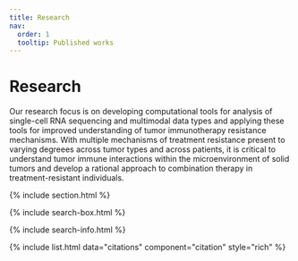 ```yaml
---
title: Research
nav:
  order: 1
  tooltip: Published works
---
```


# <i class="fas fa-microscope"></i>Research

Our research focus is on developing computational tools for analysis of single-cell RNA sequencing and multimodal data types and applying these tools for improved understanding of tumor immunotherapy resistance mechanisms. With multiple mechanisms of treatment resistance present to varying degreees across tumor types and across patients, it is critical to understand tumor immune interactions within the microenvironment of solid tumors and develop a rational approach to combination therapy in treatment-resistant individuals.

{% include section.html %}

{% include search-box.html %}

{% include search-info.html %}

{% include list.html data="citations" component="citation" style="rich" %}
